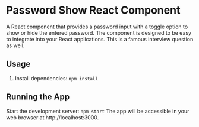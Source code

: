 # Password Show React Component

A React component that provides a password input with a toggle option to show or hide the entered password. The component is designed to be easy to integrate into your React applications. This is a famous interview question as well.

## Usage

1. Install dependencies:
   ``npm install``

## Running the App
Start the development server: ``npm start``
The app will be accessible in your web browser at http://localhost:3000.